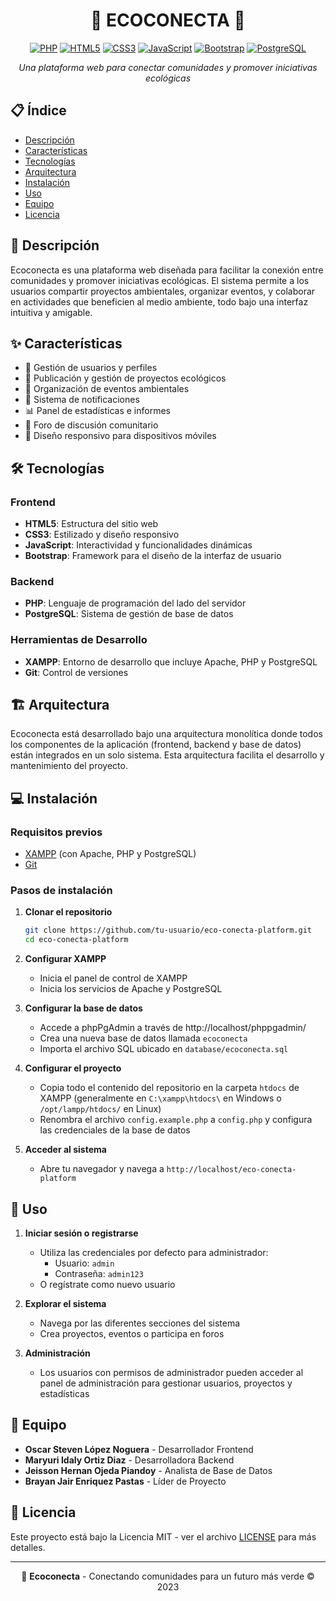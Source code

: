 <div align="center">

# 🌿 ECOCONECTA 🌿

[![PHP](https://img.shields.io/badge/PHP-777BB4?style=for-the-badge&logo=php&logoColor=white)](https://www.php.net/)
[![HTML5](https://img.shields.io/badge/HTML5-E34F26?style=for-the-badge&logo=html5&logoColor=white)](https://developer.mozilla.org/es/docs/Web/HTML)
[![CSS3](https://img.shields.io/badge/CSS3-1572B6?style=for-the-badge&logo=css3&logoColor=white)](https://developer.mozilla.org/es/docs/Web/CSS)
[![JavaScript](https://img.shields.io/badge/JavaScript-F7DF1E?style=for-the-badge&logo=javascript&logoColor=black)](https://developer.mozilla.org/es/docs/Web/JavaScript)
[![Bootstrap](https://img.shields.io/badge/Bootstrap-7952B3?style=for-the-badge&logo=bootstrap&logoColor=white)](https://getbootstrap.com/)
[![PostgreSQL](https://img.shields.io/badge/PostgreSQL-336791?style=for-the-badge&logo=postgresql&logoColor=white)](https://www.postgresql.org/)

*Una plataforma web para conectar comunidades y promover iniciativas ecológicas*

</div>

## 📋 Índice

- [Descripción](#-descripción)
- [Características](#-características)
- [Tecnologías](#-tecnologías)
- [Arquitectura](#-arquitectura)
- [Instalación](#-instalación)
- [Uso](#-uso)
- [Equipo](#-equipo)
- [Licencia](#-licencia)

## 📝 Descripción

Ecoconecta es una plataforma web diseñada para facilitar la conexión entre comunidades y promover iniciativas ecológicas. El sistema permite a los usuarios compartir proyectos ambientales, organizar eventos, y colaborar en actividades que beneficien al medio ambiente, todo bajo una interfaz intuitiva y amigable.

## ✨ Características

- 👥 Gestión de usuarios y perfiles
- 🌱 Publicación y gestión de proyectos ecológicos
- 📅 Organización de eventos ambientales
- 🔔 Sistema de notificaciones
- 📊 Panel de estadísticas e informes
- 💬 Foro de discusión comunitario
- 📱 Diseño responsivo para dispositivos móviles

## 🛠️ Tecnologías

### Frontend
- **HTML5**: Estructura del sitio web
- **CSS3**: Estilizado y diseño responsivo
- **JavaScript**: Interactividad y funcionalidades dinámicas
- **Bootstrap**: Framework para el diseño de la interfaz de usuario

### Backend
- **PHP**: Lenguaje de programación del lado del servidor
- **PostgreSQL**: Sistema de gestión de base de datos

### Herramientas de Desarrollo
- **XAMPP**: Entorno de desarrollo que incluye Apache, PHP y PostgreSQL
- **Git**: Control de versiones

## 🏗️ Arquitectura

Ecoconecta está desarrollado bajo una arquitectura monolítica donde todos los componentes de la aplicación (frontend, backend y base de datos) están integrados en un solo sistema. Esta arquitectura facilita el desarrollo y mantenimiento del proyecto.

## 💻 Instalación

### Requisitos previos
- [XAMPP](https://www.apachefriends.org/es/index.html) (con Apache, PHP y PostgreSQL)
- [Git](https://git-scm.com/downloads)

### Pasos de instalación

1. **Clonar el repositorio**
   ```bash
   git clone https://github.com/tu-usuario/eco-conecta-platform.git
   cd eco-conecta-platform
   ```

2. **Configurar XAMPP**
   - Inicia el panel de control de XAMPP
   - Inicia los servicios de Apache y PostgreSQL

3. **Configurar la base de datos**
   - Accede a phpPgAdmin a través de http://localhost/phppgadmin/
   - Crea una nueva base de datos llamada `ecoconecta`
   - Importa el archivo SQL ubicado en `database/ecoconecta.sql`

4. **Configurar el proyecto**
   - Copia todo el contenido del repositorio en la carpeta `htdocs` de XAMPP (generalmente en `C:\xampp\htdocs\` en Windows o `/opt/lampp/htdocs/` en Linux)
   - Renombra el archivo `config.example.php` a `config.php` y configura las credenciales de la base de datos

5. **Acceder al sistema**
   - Abre tu navegador y navega a `http://localhost/eco-conecta-platform`

## 🚀 Uso

1. **Iniciar sesión o registrarse**
   - Utiliza las credenciales por defecto para administrador:
     - Usuario: `admin`
     - Contraseña: `admin123`
   - O regístrate como nuevo usuario

2. **Explorar el sistema**
   - Navega por las diferentes secciones del sistema
   - Crea proyectos, eventos o participa en foros

3. **Administración**
   - Los usuarios con permisos de administrador pueden acceder al panel de administración para gestionar usuarios, proyectos y estadísticas

## 👥 Equipo

- **Oscar Steven López Noguera** - Desarrollador Frontend
- **Maryuri Idaly Ortiz Diaz** - Desarrolladora Backend
- **Jeisson Hernan Ojeda Piandoy** - Analista de Base de Datos
- **Brayan Jair Enriquez Pastas** - Líder de Proyecto

## 📄 Licencia

Este proyecto está bajo la Licencia MIT - ver el archivo [LICENSE](LICENSE) para más detalles.

---

<div align="center">

💚 **Ecoconecta** - Conectando comunidades para un futuro más verde © 2023

</div>
